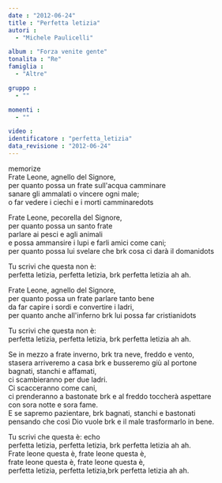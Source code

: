 ```yaml
---
date : "2012-06-24"
title : "Perfetta letizia"
autori : 
  - "Michele Paulicelli"

album : "Forza venite gente"
tonalita : "Re"
famiglia : 
  - "Altre"

gruppo : 
  - ""

momenti : 
  - ""

video : 
identificatore : "perfetta_letizia"
data_revisione : "2012-06-24"
---
```

  
  
  
  
  
  
  
  
memorize  
Frate Leone, agnello del Signore,  
per quanto possa un frate sull'acqua camminare  
sanare gli ammalati o vincere ogni male;  
o far vedere i ciechi e i morti camminaredots  
  
  
  
Frate Leone, pecorella del Signore,  
per quanto possa un santo frate  
parlare ai pesci e agli animali  
e possa ammansire i lupi e farli amici come cani;  
per quanto possa lui svelare che brk cosa ci darà il domanidots  
  
  
  
Tu scrivi che  questa non è:  
perfetta letizia, perfetta letizia, brk perfetta letizia ah ah.  
  
  
  
Frate Leone, agnello del Signore,  
per quanto possa un frate parlare tanto bene  
da far capire i sordi e convertire i ladri,  
per quanto anche all'inferno brk lui possa far cristianidots  
  
  
  
Tu scrivi che  questa non è:  
perfetta letizia, perfetta letizia, brk perfetta letizia ah ah.  
  
  
  
 Se in mezzo a frate inverno, brk tra neve, freddo e vento,  
stasera arriveremo a casa brk e busseremo giù al portone  
bagnati, stanchi e affamati,  
ci scambieranno per due ladri.   
Ci scacceranno come cani,  
ci prenderanno a bastonate brk e al freddo toccherà aspettare  
con sora notte e sora fame.  
E se sapremo pazientare, brk bagnati, stanchi e bastonati  
pensando che così Dio vuole brk e il male trasformarlo in bene.  
  
  
  
Tu scrivi che  questa è: echo  
perfetta letizia, perfetta letizia, brk perfetta letizia ah ah.  
Frate leone questa è, frate leone questa è,   
frate leone questa è, frate leone questa è,   
 perfetta letizia,  perfetta letizia,brk  perfetta letizia ah ah.  
  
  
  
  
  
  
